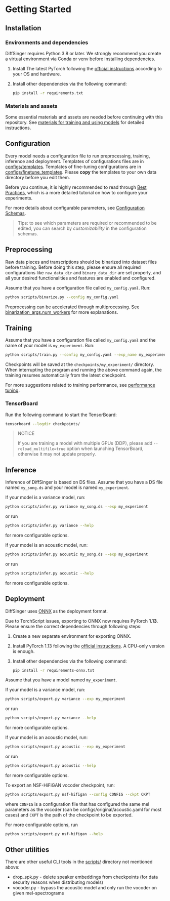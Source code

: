 # Getting Started

## Installation

### Environments and dependencies

DiffSinger requires Python 3.8 or later. We strongly recommend you create a virtual environment via Conda or venv before installing dependencies.

1. Install The latest PyTorch following the [official instructions](https://pytorch.org/get-started/locally/) according to your OS and hardware.

2. Install other dependencies via the following command:

   ```bash
   pip install -r requirements.txt
   ```

### Materials and assets

Some essential materials and assets are needed before continuing with this repository. See [materials for training and using models](BestPractices.md#materials-for-training-and-using-models) for detailed instructions.

## Configuration

Every model needs a configuration file to run preprocessing, training, inference and deployment. Templates of configurations files are in [configs/templates](../configs/templates). Templates of fine-tuning configurations are in [configs/finetune_templates](../configs/finetune_templates). Please **copy** the templates to your own data directory before you edit them.

Before you continue, it is highly recommended to read through [Best Practices](BestPractices.md), which is a more detailed tutorial on how to configure your experiments.

For more details about configurable parameters, see [Configuration Schemas](ConfigurationSchemas.md).

> Tips: to see which parameters are required or recommended to be edited, you can search by _customizability_ in the configuration schemas.

## Preprocessing

Raw data pieces and transcriptions should be binarized into dataset files before training. Before doing this step, please ensure all required configurations like `raw_data_dir` and `binary_data_dir` are set properly, and all your desired functionalities and features are enabled and configured.

Assume that you have a configuration file called `my_config.yaml`. Run:

```bash
python scripts/binarize.py --config my_config.yaml
```

Preprocessing can be accelerated through multiprocessing. See [binarization_args.num_workers](ConfigurationSchemas.md#binarization_args.num_workers) for more explanations.

## Training

Assume that you have a configuration file called `my_config.yaml` and the name of your model is `my_experiment`. Run:

```bash
python scripts/train.py --config my_config.yaml --exp_name my_experiment --reset
```

Checkpoints will be saved at the `checkpoints/my_experiment/` directory. When interrupting the program and running the above command again, the training resumes automatically from the latest checkpoint.

For more suggestions related to training performance, see [performance tuning](BestPractices.md#performance-tuning).

### TensorBoard

Run the following command to start the TensorBoard:

```bash
tensorboard --logdir checkpoints/
```

> NOTICE
> 
> If you are training a model with multiple GPUs (DDP), please add `--reload_multifile=true` option when launching TensorBoard, otherwise it may not update properly.

## Inference

Inference of DiffSinger is based on DS files. Assume that you have a DS file named `my_song.ds` and your model is named `my_experiment`.

If your model is a variance model, run:

```bash
python scripts/infer.py variance my_song.ds --exp my_experiment
```

or run

```bash
python scripts/infer.py variance --help
```

for more configurable options.

If your model is an acoustic model, run:

```bash
python scripts/infer.py acoustic my_song.ds --exp my_experiment
```

or run

```bash
python scripts/infer.py acoustic --help
```

for more configurable options.

## Deployment

DiffSinger uses [ONNX](https://onnx.ai/) as the deployment format.

Due to TorchScript issues, exporting to ONNX now requires PyTorch **1.13**. Please ensure the correct dependencies through following steps:

1. Create a new separate environment for exporting ONNX.

2. Install PyTorch 1.13 following the [official instructions](https://pytorch.org/get-started/previous-versions/). A CPU-only version is enough.

3. Install other dependencies via the following command:

   ```bash
   pip install -r requirements-onnx.txt
   ```

Assume that you have a model named `my_experiment`.

If your model is a variance model, run:

```bash
python scripts/export.py variance --exp my_experiment
```

or run

```bash
python scripts/export.py variance --help
```

for more configurable options.

If your model is an acoustic model, run:

```bash
python scripts/export.py acoustic --exp my_experiment
```

or run

```bash
python scripts/export.py acoustic --help
```

for more configurable options.

To export an NSF-HiFiGAN vocoder checkpoint, run:

```bash
python scripts/export.py nsf-hifigan --config CONFIG --ckpt CKPT
```

where `CONFIG` is a configuration file that has configured the same mel parameters as the vocoder (can be configs/original/acoustic.yaml for most cases) and `CKPT` is the path of the checkpoint to be exported.

For more configurable options, run

```bash
python scripts/export.py nsf-hifigan --help
```

## Other utilities

There are other useful CLI tools in the [scripts/](../scripts) directory not mentioned above:

- drop_spk.py - delete speaker embeddings from checkpoints (for data security reasons when distributing models)
- vocoder.py - bypass the acoustic model and only run the vocoder on given mel-spectrograms
